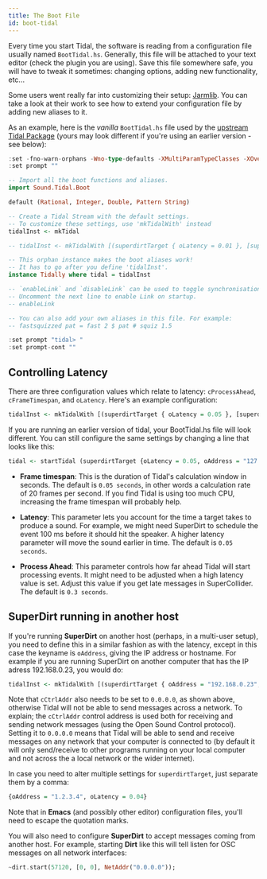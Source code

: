 ```yaml
---
title: The Boot File 
id: boot-tidal
---
```


Every time you start Tidal, the software is reading from a configuration file usually named `BootTidal.hs`. Generally, this file will be attached to your text editor (check the plugin you are using). Save this file somewhere safe, you will have to tweak it sometimes: changing options, adding new functionality, etc...

Some users went really far into customizing their setup: [Jarmlib](https://github.com/jarmitage/jarmlib). You can take a look at their work to see how to extend your configuration file by adding new aliases to it.

As an example, here is the *vanilla* `BootTidal.hs` file used by the [upstream Tidal Package](https://codeberg.org/uzu/tidal/src/branch/main/BootTidal.hs) (yours may look different if you're using an earlier version - see below):
```haskell
:set -fno-warn-orphans -Wno-type-defaults -XMultiParamTypeClasses -XOverloadedStrings
:set prompt ""

-- Import all the boot functions and aliases.
import Sound.Tidal.Boot

default (Rational, Integer, Double, Pattern String)

-- Create a Tidal Stream with the default settings.
-- To customize these settings, use 'mkTidalWith' instead
tidalInst <- mkTidal

-- tidalInst <- mkTidalWith [(superdirtTarget { oLatency = 0.01 }, [superdirtShape])] (defaultConfig {cFrameTimespan = 1/50, cProcessAhead = 1/20})

-- This orphan instance makes the boot aliases work!
-- It has to go after you define 'tidalInst'.
instance Tidally where tidal = tidalInst

-- `enableLink` and `disableLink` can be used to toggle synchronisation using the Link protocol.
-- Uncomment the next line to enable Link on startup.
-- enableLink

-- You can also add your own aliases in this file. For example:
-- fastsquizzed pat = fast 2 $ pat # squiz 1.5

:set prompt "tidal> "
:set prompt-cont ""
```

## Controlling Latency

There are three configuration values which relate to latency: `cProcessAhead`, `cFrameTimespan`, and `oLatency`. Here's an example configuration:

```haskell
tidalInst <- mkTidalWith [(superdirtTarget { oLatency = 0.05 }, [superdirtShape])] (defaultConfig {cFrameTimespan = 1/20, cProcessAhead = 3/10})
```

If you are running an earlier version of tidal, your BootTidal.hs file will look different. You can still configure the same settings by changing a line that looks like this:

```hs
tidal <- startTidal (superdirtTarget {oLatency = 0.05, oAddress = "127.0.0.1", oPort = 57120}) (defaultConfig {cVerbose = True, cFrameTimespan = 1/20, cProcessAhead = 3/10})
```

* **Frame timespan**: This is the duration of Tidal's calculation window in seconds. The default is `0.05 seconds`, in other words a calculation rate of 20 frames per second. If you find Tidal is using too much CPU, increasing the frame timespan will probably help. 

*  **Latency**: This parameter lets you account for the time a target takes to produce a sound. For example, we might need SuperDirt to schedule the event 100 ms before it should hit the speaker. A higher latency parameter will move the sound earlier in time. The default is `0.05 seconds`.

* **Process Ahead**: This parameter controls how far ahead Tidal will start processing events. It might need to be adjusted when a high latency value is set. Adjust this value if you get late messages in SuperCollider. The default is `0.3 seconds`.

## SuperDirt running in another host

If you're running **SuperDirt** on another host (perhaps, in a multi-user setup), you need to define this in a similar fashion as with the latency, except in this case the keyname is `oAddress`, giving the IP address or hostname. For example if you are running SuperDirt on another computer that has the IP adress 192.168.0.23, you would do:

```haskell
tidalInst <- mkTidalWith [(superdirtTarget { oAddress = "192.168.0.23", oPort = 57120 }, [superdirtShape])] (defaultConfig {cCtrlAddr = "0.0.0.0"})
```
Note that `cCtrlAddr` also needs to be set to `0.0.0.0`, as shown above, otherwise Tidal will not be able to send messages across a network. To explain; the `cCtrlAddr` control address is used both for receiving and sending network messages (using the Open Sound Control protocol). Setting it to `0.0.0.0` means that Tidal will be able to send and receive messages on any network that your computer is connected to (by default it will only send/receive to other programs running on your local computer and not across the a local network or the wider internet).

In case you need to alter multiple settings for `superdirtTarget`, just separate them by a comma:
```haskell
{oAddress = "1.2.3.4", oLatency = 0.04}
```

Note that in **Emacs** (and possibly other editor) configuration files, you'll need to escape the quotation marks.

You will also need to configure **SuperDirt** to accept messages coming from another host. For example, starting **Dirt** like this will tell listen for OSC messages on all network interfaces:

```haskell
~dirt.start(57120, [0, 0], NetAddr("0.0.0.0"));
```
